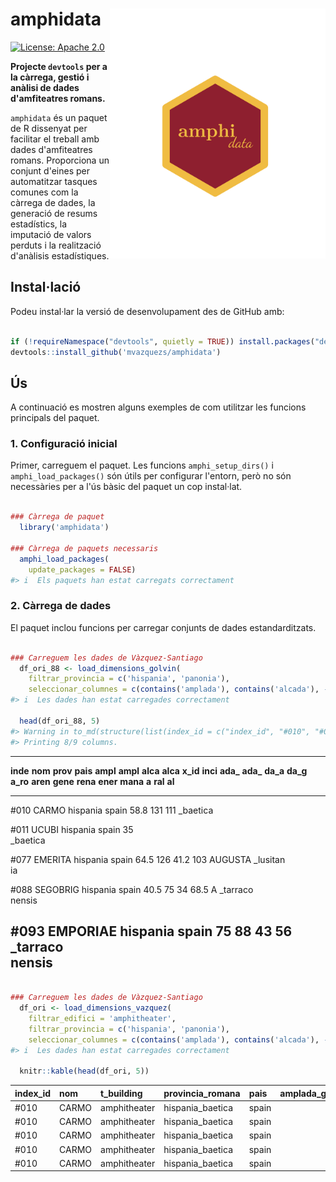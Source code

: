 <!-- README.md is generated from README.Rmd. Please edit that file -->



# amphidata <a href="https://amphidata.r-lib.org/"><img src="man/figures/amphi_logo.png" align = "right" height = "400" alt=""/></a>

<!-- badges: start -->
[![License: Apache 2.0](https://img.shields.io/badge/License-Apache_2.0-blue.svg)](https://www.apache.org/licenses/LICENSE-2.0)
<!-- badges: end -->

**Projecte `devtools` per a la càrrega, gestió i anàlisi de dades d'amfiteatres romans.**

`amphidata` és un paquet de R dissenyat per facilitar el treball amb dades d'amfiteatres romans. Proporciona un conjunt d'eines per automatitzar tasques comunes com la càrrega de dades, la generació de resums estadístics, la imputació de valors perduts i la realització d'anàlisis estadístiques.

## Instal·lació

Podeu instal·lar la versió de desenvolupament des de GitHub amb:


``` r

if (!requireNamespace("devtools", quietly = TRUE)) install.packages("devtools")
devtools::install_github('mvazquezs/amphidata')

```

## Ús

A continuació es mostren alguns exemples de com utilitzar les funcions principals del paquet.

### 1. Configuració inicial

Primer, carreguem el paquet. Les funcions `amphi_setup_dirs()` i `amphi_load_packages()` són útils per configurar l'entorn, però no són necessàries per a l'ús bàsic del paquet un cop instal·lat.


``` r

### Càrrega de paquet
  library('amphidata')

### Càrrega de paquets necessaris
  amphi_load_packages(
    update_packages = FALSE)
#> i  Els paquets han estat carregats correctament
```

### 2. Càrrega de dades

El paquet inclou funcions per carregar conjunts de dades estandarditzats.


``` r

### Carreguem les dades de Vàzquez-Santiago
  df_ori_88 <- load_dimensions_golvin(
    filtrar_provincia = c('hispania', 'panonia'),
    seleccionar_columnes = c(contains('amplada'), contains('alcada'), -contains('cavea'), 'bib'))
#> i  Les dades han estat carregades correctament

  head(df_ori_88, 5) 
#> Warning in to_md(structure(list(index_id = c("index_id", "#010", "#011", : Couldn't print whole table in max_width = 80 characters.
#> Printing 8/9 columns.
```

-------------------------------------------------------------------------
 **inde** **nom**  **prov** **pais** **ampl** **ampl** **alca** **alca** 
 **x_id**          **inci**          **ada_** **ada_** **da_a** **da_g** 
                   **a_ro**          **aren** **gene** **rena** **ener** 
                   **mana**             **a**  **ral**            **al** 
--------- -------- -------- -------- -------- -------- -------- -------- 
 #010     CARMO    hispania spain        58.8      131               111 
                   _baetica                                              
                                                                         
 #011     UCUBI    hispania spain          35                            
                   _baetica                                              
                                                                         
 #077     EMERITA  hispania spain        64.5      126     41.2      103 
          AUGUSTA  _lusitan                                              
                   ia                                                    
                                                                         
 #088     SEGOBRIG hispania spain        40.5       75       34     68.5 
          A        _tarraco                                              
                   nensis                                                
                                                                         
 #093     EMPORIAE hispania spain          75       88       43       56 
                   _tarraco                                              
                   nensis                                                
-------------------------------------------------------------------------




``` r

### Carreguem les dades de Vàzquez-Santiago
  df_ori <- load_dimensions_vazquez(
    filtrar_edifici = 'amphitheater',
    filtrar_provincia = c('hispania', 'panonia'),
    seleccionar_columnes = c(contains('amplada'), contains('alcada'), -contains('cavea'), 'bib'))
#> i  Les dades han estat carregades correctament

  knitr::kable(head(df_ori, 5))
```



|index_id |nom   |t_building   |provincia_romana |pais  | amplada_general| amplada_arena| alcada_general| alcada_arena|bib                   |
|:--------|:-----|:------------|:----------------|:-----|---------------:|-------------:|--------------:|------------:|:---------------------|
|#010     |CARMO |amphitheater |hispania_baetica |spain |           108.0|          58.8|           98.0|         38.6|2015_jimenez          |
|#010     |CARMO |amphitheater |hispania_baetica |spain |           130.0|          58.8|          111.0|         38.6|2014_gonzalez         |
|#010     |CARMO |amphitheater |hispania_baetica |spain |                |          58.8|               |         39.0|2014_gonzalez         |
|#010     |CARMO |amphitheater |hispania_baetica |spain |           131.2|          58.0|          111.4|         39.0|2014_golvin           |
|#010     |CARMO |amphitheater |hispania_baetica |spain |           108.0|          58.8|           98.0|         38.6|2011_amphitheatrum_de |


